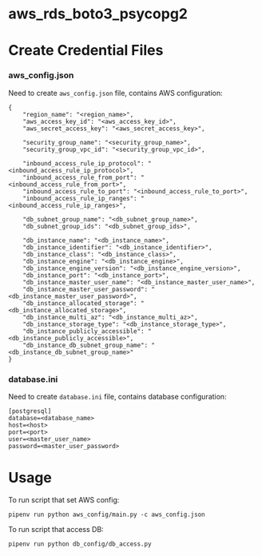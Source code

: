 # aws_rds_boto3_psycopg2

# Create Credential Files

### aws_config.json

Need to create `aws_config.json` file, contains AWS configuration:

```
{
    "region_name": "<region_name>",
    "aws_access_key_id": "<aws_access_key_id>",
    "aws_secret_access_key": "<aws_secret_access_key>",

    "security_group_name": "<security_group_name>",
    "security_group_vpc_id": "<security_group_vpc_id>",

    "inbound_access_rule_ip_protocol": "<inbound_access_rule_ip_protocol>",
    "inbound_access_rule_from_port": "<inbound_access_rule_from_port>",
    "inbound_access_rule_to_port": "<inbound_access_rule_to_port>",
    "inbound_access_rule_ip_ranges": "<inbound_access_rule_ip_ranges>",

    "db_subnet_group_name": "<db_subnet_group_name>",
    "db_subnet_group_ids": "<db_subnet_group_ids>",

    "db_instance_name": "<db_instance_name>",
    "db_instance_identifier": "<db_instance_identifier>",
    "db_instance_class": "<db_instance_class>",
    "db_instance_engine": "<db_instance_engine>",
    "db_instance_engine_version": "<db_instance_engine_version>",
    "db_instance_port": "<db_instance_port>",
    "db_instance_master_user_name": "<db_instance_master_user_name>",
    "db_instance_master_user_password": "<db_instance_master_user_password>",
    "db_instance_allocated_storage": "<db_instance_allocated_storage>",
    "db_instance_multi_az": "<db_instance_multi_az>",
    "db_instance_storage_type": "<db_instance_storage_type>",
    "db_instance_publicly_accessible": "<db_instance_publicly_accessible>",
    "db_instance_db_subnet_group_name": "<db_instance_db_subnet_group_name>"
}
```

### database.ini

Need to create `database.ini` file, contains database configuration:

```
[postgresql]
database=<database_name>
host=<host>
port=<port>
user=<master_user_name>
password=<master_user_password>
```

# Usage

To run script that set AWS config:

```
pipenv run python aws_config/main.py -c aws_config.json
```

To run script that access DB:
```
pipenv run python db_config/db_access.py
```